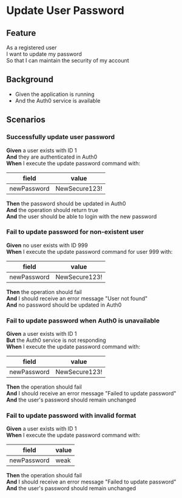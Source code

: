 # Update User Password

## Feature

As a registered user  
I want to update my password  
So that I can maintain the security of my account

## Background

- Given the application is running
- And the Auth0 service is available

## Scenarios

### Successfully update user password

**Given** a user exists with ID 1  
**And** they are authenticated in Auth0  
**When** I execute the update password command with:

| field       | value         |
| ----------- | ------------- |
| newPassword | NewSecure123! |

**Then** the password should be updated in Auth0  
**And** the operation should return true  
**And** the user should be able to login with the new password

### Fail to update password for non-existent user

**Given** no user exists with ID 999  
**When** I execute the update password command for user 999 with:

| field       | value         |
| ----------- | ------------- |
| newPassword | NewSecure123! |

**Then** the operation should fail  
**And** I should receive an error message "User not found"  
**And** no password should be updated in Auth0

### Fail to update password when Auth0 is unavailable

**Given** a user exists with ID 1  
**But** the Auth0 service is not responding  
**When** I execute the update password command with:

| field       | value         |
| ----------- | ------------- |
| newPassword | NewSecure123! |

**Then** the operation should fail  
**And** I should receive an error message "Failed to update password"  
**And** the user's password should remain unchanged

### Fail to update password with invalid format

**Given** a user exists with ID 1  
**When** I execute the update password command with:

| field       | value |
| ----------- | ----- |
| newPassword | weak  |

**Then** the operation should fail  
**And** I should receive an error message "Failed to update password"  
**And** the user's password should remain unchanged
